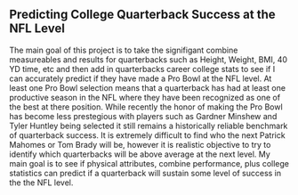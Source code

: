 ## Predicting College Quarterback Success at the NFL Level

The main goal of this project is to take the signifigant combine measureables and results for quarterbacks such as Height, Weight, BMI, 40 YD time, etc and then add in quarterbacks career college stats to see if I can accurately predict if they have made a Pro Bowl at the NFL level. At least one Pro Bowl selection means that a quarterback has had at least one productive season in the NFL where they have been recognized as one of the best at there position. While recently the honor of making the Pro Bowl has become less prestegious with players such as Gardner Minshew and Tyler Huntley being selected it still remains a historically reliable benchmark of quarterback success. It is extremely difficult to find who the next Patrick Mahomes or Tom Brady will be, however it is realistic objective to try to identify which quarterbacks will be above average at the next level. My main goal is to see if physical attributes, combine performance, plus college statistics can predict if a quarterback will sustain some level of success in the the NFL level. 
